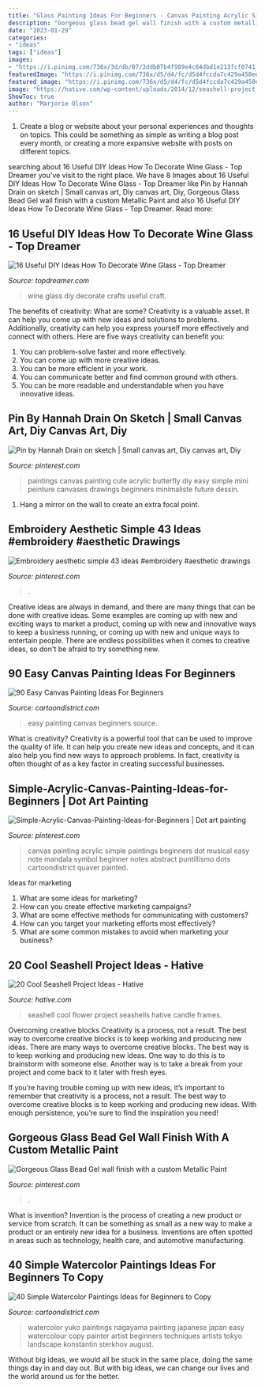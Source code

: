 ```yaml
---
title: "Glass Painting Ideas For Beginners - Canvas Painting Acrylic Simple Paintings Beginners Dot Musical Easy Note Mandala Symbol Beginner Notes Abstract Puntillismo Dots Cartoondistrict Quaver Painted"
description: "Gorgeous glass bead gel wall finish with a custom metallic paint"
date: "2023-01-29"
categories:
- "ideas"
tags: ["ideas"]
images:
- "https://i.pinimg.com/736x/3d/db/07/3ddb07b4f989e4c64dbd1e213fcf0741.jpg"
featuredImage: "https://i.pinimg.com/736x/d5/d4/fc/d5d4fccda7c429a450ed44ca310f9294.jpg"
featured_image: "https://i.pinimg.com/736x/d5/d4/fc/d5d4fccda7c429a450ed44ca310f9294.jpg"
image: "https://hative.com/wp-content/uploads/2014/12/seashell-project-ideas/8-seashell-flower.jpg"
ShowToc: true
author: "Marjorie Olson"
---
```



1. Create a blog or website about your personal experiences and thoughts on topics. This could be something as simple as writing a blog post every month, or creating a more expansive website with posts on different topics.

	

		
searching about 16 Useful DIY Ideas How To Decorate Wine Glass - Top Dreamer you've visit to the right place. We have 8 Images about 16 Useful DIY Ideas How To Decorate Wine Glass - Top Dreamer like Pin by Hannah Drain on sketch | Small canvas art, Diy canvas art, Diy, Gorgeous Glass Bead Gel wall finish with a custom Metallic Paint and also 16 Useful DIY Ideas How To Decorate Wine Glass - Top Dreamer. Read more:
		
    
## 16 Useful DIY Ideas How To Decorate Wine Glass - Top Dreamer

<img loading=lazy src="https://topdreamer.com/wp-content/uploads/2013/03/DIY-Wine-Glass-5.jpg" onerror="this.onerror=null;this.src='https://tse3.mm.bing.net/th?id=OIP.olSt0223pNKIpEXo3WhuawHaLK&amp;pid=15.1';" alt="16 Useful DIY Ideas How To Decorate Wine Glass - Top Dreamer">

_Source: topdreamer.com_

>wine glass diy decorate crafts useful craft. 

	

The benefits of creativity: What are some?
Creativity is a valuable asset. It can help you come up with new ideas and solutions to problems. Additionally, creativity can help you express yourself more effectively and connect with others. Here are five ways creativity can benefit you: 
1) You can problem-solve faster and more effectively.
2) You can come up with more creative ideas.
3) You can be more efficient in your work.
4) You can communicate better and find common ground with others.
5) You can be more readable and understandable when you have innovative ideas.

    
## Pin By Hannah Drain On Sketch | Small Canvas Art, Diy Canvas Art, Diy

<img loading=lazy src="https://i.pinimg.com/736x/ba/d8/a3/bad8a3d87884b9147d548e0e58a17271.jpg" onerror="this.onerror=null;this.src='https://tse2.mm.bing.net/th?id=OIP.3OKrGZgl4qSglEmke1o4DQHaOs&amp;pid=15.1';" alt="Pin by Hannah Drain on sketch | Small canvas art, Diy canvas art, Diy">

_Source: pinterest.com_

>paintings canvas painting cute acrylic butterfly diy easy simple mini peinture canvases drawings beginners minimaliste future dessin. 

	

1. Hang a mirror on the wall to create an extra focal point.

    
## Embroidery Aesthetic Simple 43 Ideas #embroidery #aesthetic Drawings

<img loading=lazy src="https://i.pinimg.com/736x/3d/db/07/3ddb07b4f989e4c64dbd1e213fcf0741.jpg" onerror="this.onerror=null;this.src='https://tse2.mm.bing.net/th?id=OIP.xfCvp8JDSN1HrKrFWBiaOAHaLH&amp;pid=15.1';" alt="Embroidery aesthetic simple 43 ideas #embroidery #aesthetic drawings">

_Source: pinterest.com_

>. 

	

Creative ideas are always in demand, and there are many things that can be done with creative ideas. Some examples are coming up with new and exciting ways to market a product, coming up with new and innovative ways to keep a business running, or coming up with new and unique ways to entertain people. There are endless possibilities when it comes to creative ideas, so don't be afraid to try something new.

    
## 90 Easy Canvas Painting Ideas For Beginners

<img loading=lazy src="http://www.cartoondistrict.com/wp-content/uploads/2017/06/Easy-Canvas-Painting-Ideas-For-Beginners15-1.jpg" onerror="this.onerror=null;this.src='https://tse2.mm.bing.net/th?id=OIP.95vW5q5Xz0Vw1UleV7OBFQHaKE&amp;pid=15.1';" alt="90 Easy Canvas Painting Ideas For Beginners">

_Source: cartoondistrict.com_

>easy painting canvas beginners source. 

	

What is creativity?
Creativity is a powerful tool that can be used to improve the quality of life. It can help you create new ideas and concepts, and it can also help you find new ways to approach problems. In fact, creativity is often thought of as a key factor in creating successful businesses.

    
## Simple-Acrylic-Canvas-Painting-Ideas-for-Beginners | Dot Art Painting

<img loading=lazy src="https://i.pinimg.com/736x/d5/d4/fc/d5d4fccda7c429a450ed44ca310f9294.jpg" onerror="this.onerror=null;this.src='https://tse1.mm.bing.net/th?id=OIP.fXcX0kVbilxeK3o5I0-kcAHaJ4&amp;pid=15.1';" alt="Simple-Acrylic-Canvas-Painting-Ideas-for-Beginners | Dot art painting">

_Source: pinterest.com_

>canvas painting acrylic simple paintings beginners dot musical easy note mandala symbol beginner notes abstract puntillismo dots cartoondistrict quaver painted. 

	

Ideas for marketing
1. What are some ideas for marketing? 
2. How can you create effective marketing campaigns? 
3. What are some effective methods for communicating with customers? 
4. How can you target your marketing efforts most effectively? 
5. What are some common mistakes to avoid when marketing your business?

    
## 20 Cool Seashell Project Ideas - Hative

<img loading=lazy src="https://hative.com/wp-content/uploads/2014/12/seashell-project-ideas/8-seashell-flower.jpg" onerror="this.onerror=null;this.src='https://tse1.mm.bing.net/th?id=OIP.DhHBkS07_Q0sr5Fnyjy0_QHaJ6&amp;pid=15.1';" alt="20 Cool Seashell Project Ideas - Hative">

_Source: hative.com_

>seashell cool flower project seashells hative candle frames. 

	

Overcoming creative blocks
Creativity is a process, not a result. The best way to overcome creative blocks is to keep working and producing new ideas.
There are many ways to overcome creative blocks. The best way is to keep working and producing new ideas. One way to do this is to brainstorm with someone else. Another way is to take a break from your project and come back to it later with fresh eyes.

If you’re having trouble coming up with new ideas, it’s important to remember that creativity is a process, not a result. The best way to overcome creative blocks is to keep working and producing new ideas. With enough persistence, you’re sure to find the inspiration you need!

    
## Gorgeous Glass Bead Gel Wall Finish With A Custom Metallic Paint

<img loading=lazy src="https://i.pinimg.com/736x/e0/3a/7c/e03a7c2faef685e54531f7d14f777257.jpg" onerror="this.onerror=null;this.src='https://tse2.mm.bing.net/th?id=OIP.3yxHfbNrrEDp1coRwwkdkAHaKh&amp;pid=15.1';" alt="Gorgeous Glass Bead Gel wall finish with a custom Metallic Paint">

_Source: pinterest.com_

>. 

	

What is invention?
Invention is the process of creating a new product or service from scratch. It can be something as small as a new way to make a product or an entirely new idea for a business. Inventions are often spotted in areas such as technology, health care, and automotive manufacturing.

    
## 40 Simple Watercolor Paintings Ideas For Beginners To Copy

<img loading=lazy src="http://www.cartoondistrict.com/wp-content/uploads/2018/12/Simple-Watercolor-Paintings-Ideas-for-Beginners-to-Copy14.jpg" onerror="this.onerror=null;this.src='https://tse3.mm.bing.net/th?id=OIP.RslgH-a7PP2H3iGL6wp4DAHaKC&amp;pid=15.1';" alt="40 Simple Watercolor Paintings Ideas for Beginners to Copy">

_Source: cartoondistrict.com_

>watercolor yuko paintings nagayama painting japanese japan easy watercolour copy painter artist beginners techniques artists tokyo landscape konstantin sterkhov august. 

	

Without big ideas, we would all be stuck in the same place, doing the same things day in and day out. But with big ideas, we can change our lives and the world around us for the better.

